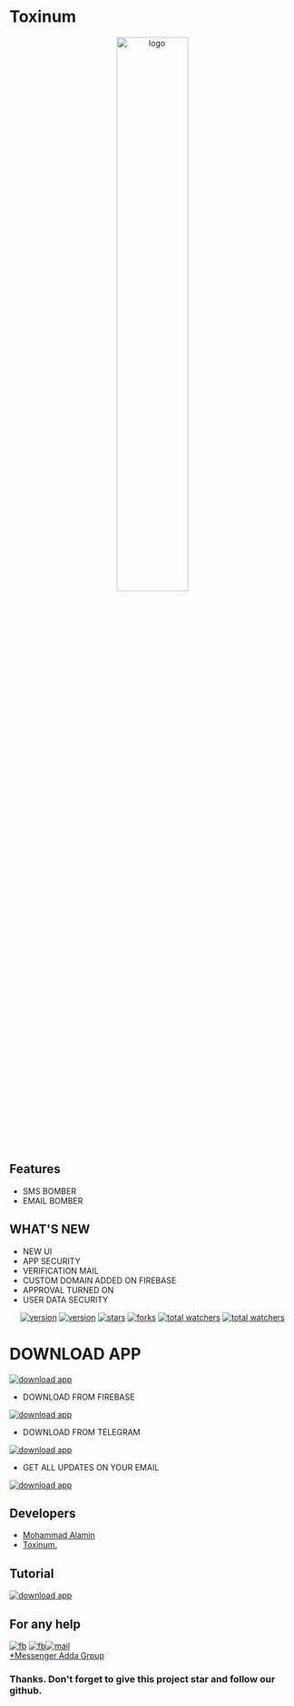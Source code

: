 # **Toxinum**

<div align="center">
<img style="height: 50%;width: 50%;" src="assets/logo.png" alt="logo">
</div>


## Features

* SMS BOMBER
* EMAIL BOMBER

## WHAT'S NEW

- NEW UI
- APP SECURITY 
- VERIFICATION MAIL
- CUSTOM DOMAIN ADDED ON FIREBASE
- APPROVAL TURNED ON
- USER DATA SECURITY

<div align="center">
<a href="https://www.github.com/itsn0b1t4"><img src="https://img.shields.io/github/followers/itsn0b1t4?logo=GITHUB&style=for-the-badge" alt="version" ></a>
<a href="https://github.com/ITSN0B1T4/Toxinum/releases/tag/Toxinum_V1.0"><img src="https://img.shields.io/badge/Version-V1.2-dark?style=for-the-badge" alt="version" ></a>
<a href="https://www.github.com/itsn0b1t4/toxinum/"><img src="https://img.shields.io/github/stars/Itsn0b1t4/Toxinum?logo=GITHUB&style=for-the-badge" alt="stars" ></a>
<a href="https://github.com/itsn0b1t4/toxinum/fork"><img src="https://img.shields.io/github/forks/Itsn0b1t4/Toxinum?logo=GITHUB&style=for-the-badge" alt="forks" ></a>
<a href="https://www.github.com/itsn0b1t4/toxinum/"><img src="https://img.shields.io/github/watchers/Itsn0b1t4/Toxinum?color=red&logo=github&style=for-the-badge" alt="total watchers" ></a>
<a href="https://github.com/itsn0b1t4/toxinum//blob/main/LICENSE"><img src="https://img.shields.io/github/license/Itsn0b1t4/Toxinum?logo=license&style=for-the-badge" alt="total watchers" ></a>
</div>

# DOWNLOAD APP 

<a href="https://github.com/ITSN0B1T4/Toxinum/releases/tag/Toxinum_V1.0"><img src="https://img.shields.io/badge/DOWNLOAD-V1.0-dark?style=for-the-badge" alt="download app" ></a>

- DOWNLOAD FROM FIREBASE

<a href="https://firebasestorage.googleapis.com/v0/b/toxinumbd.appspot.com/o/Toxinum._1.1.apk?alt=media&token=d8423fb0-2d2b-4bb0-9230-d7cfcbfecfff"><img src="https://img.shields.io/static/v1?style=for-the-badge&message=V1.0&color=000000&logo=FIREBASE&logoColor=FFFFFF&label=DOWNLOAD%20NOW" alt="download app" ></a>

- DOWNLOAD FROM TELEGRAM 

<a href="https://t.me/toxinum"><img src="https://img.shields.io/badge/Telegram-1877F2?style=for-the-badge&logo=telegram&logoColor=white" alt="download app" ></a>

- GET ALL UPDATES ON YOUR EMAIL

<a href="https://appdistribution.firebase.dev/i/395931dd594e8b3e"><img src="https://img.shields.io/static/v1?style=for-the-badge&message=NOW&color=000000&logo=FIREBASE&logoColor=FFFFFF&label=SIGNUP" alt="download app" ></a>


## Developers
  * <a href="https://www.facebook.com/ITSN0B1T4">Mohammad Alamin</a>
  * <a href="https://www.facebook.com/Toxinum">Toxinum.</a><br>

## Tutorial

<a href="https://youtube.com/c/AKXVAU"><img src="https://img.shields.io/youtube/views/AJ1DDKGQYiQ?color=blue&label=WATCH&logo=youtube&logoColor=red&style=for-the-badge" alt="download app" ></a>

## For any help

<a href="https://www.facebook.com/toxinum"><img src="https://img.shields.io/badge/Facebook-1877F2?style=for-the-badge&logo=facebook&logoColor=white" alt="fb" ></a>
<a href="https://t.me/toxinum"><img src="https://img.shields.io/badge/Telegram-1877F2?style=for-the-badge&logo=telegram&logoColor=white" alt="fb" ></a><a href="mailto: dev.akxvau@gmail.com"><img src="https://img.shields.io/badge/Gmail-D14836?style=for-the-badge&logo=gmail&logoColor=white" alt="mail" ></a>
<br>
<a href="https://m.me/j/Abac51uuEHlO3dWp/">*Messenger Adda Grpup</a>

### Thanks. Don't forget to give this project star and follow our github.
